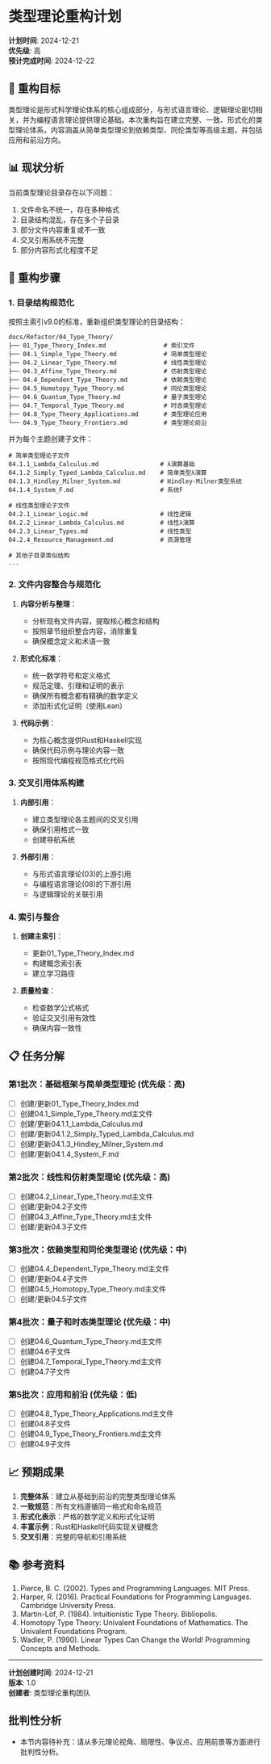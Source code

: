 # 类型理论重构计划

**计划时间**: 2024-12-21  
**优先级**: 高  
**预计完成时间**: 2024-12-22  

## 🎯 重构目标

类型理论是形式科学理论体系的核心组成部分，与形式语言理论、逻辑理论密切相关，并为编程语言理论提供理论基础。本次重构旨在建立完整、一致、形式化的类型理论体系，内容涵盖从简单类型理论到依赖类型、同伦类型等高级主题，并包括应用和前沿方向。

## 📊 现状分析

当前类型理论目录存在以下问题：

1. 文件命名不统一，存在多种格式
2. 目录结构混乱，存在多个子目录
3. 部分文件内容重复或不一致
4. 交叉引用系统不完整
5. 部分内容形式化程度不足

## 🔄 重构步骤

### 1. 目录结构规范化

按照主索引v9.0的标准，重新组织类型理论的目录结构：

```text
docs/Refactor/04_Type_Theory/
├── 01_Type_Theory_Index.md                # 索引文件
├── 04.1_Simple_Type_Theory.md             # 简单类型理论
├── 04.2_Linear_Type_Theory.md             # 线性类型理论
├── 04.3_Affine_Type_Theory.md             # 仿射类型理论
├── 04.4_Dependent_Type_Theory.md          # 依赖类型理论
├── 04.5_Homotopy_Type_Theory.md           # 同伦类型理论
├── 04.6_Quantum_Type_Theory.md            # 量子类型理论
├── 04.7_Temporal_Type_Theory.md           # 时态类型理论
├── 04.8_Type_Theory_Applications.md       # 类型理论应用
└── 04.9_Type_Theory_Frontiers.md          # 类型理论前沿
```

并为每个主题创建子文件：

```text
# 简单类型理论子文件
04.1.1_Lambda_Calculus.md                 # λ演算基础
04.1.2_Simply_Typed_Lambda_Calculus.md    # 简单类型λ演算
04.1.3_Hindley_Milner_System.md           # Hindley-Milner类型系统
04.1.4_System_F.md                        # 系统F

# 线性类型理论子文件
04.2.1_Linear_Logic.md                    # 线性逻辑
04.2.2_Linear_Lambda_Calculus.md          # 线性λ演算
04.2.3_Linear_Types.md                    # 线性类型
04.2.4_Resource_Management.md             # 资源管理

# 其他子目录类似结构
...
```

### 2. 文件内容整合与规范化

1. **内容分析与整理**：
   - 分析现有文件内容，提取核心概念和结构
   - 按照章节组织整合内容，消除重复
   - 确保概念定义和术语一致

2. **形式化标准**：
   - 统一数学符号和定义格式
   - 规范定理、引理和证明的表示
   - 确保所有概念都有精确的数学定义
   - 添加形式化证明（使用Lean）

3. **代码示例**：
   - 为核心概念提供Rust和Haskell实现
   - 确保代码示例与理论内容一致
   - 按照现代编程规范格式化代码

### 3. 交叉引用体系构建

1. **内部引用**：
   - 建立类型理论各主题间的交叉引用
   - 确保引用格式一致
   - 创建导航系统

2. **外部引用**：
   - 与形式语言理论(03)的上游引用
   - 与编程语言理论(08)的下游引用
   - 与逻辑理论的关联引用

### 4. 索引与整合

1. **创建主索引**：
   - 更新01_Type_Theory_Index.md
   - 构建概念索引表
   - 建立学习路径

2. **质量检查**：
   - 检查数学公式格式
   - 验证交叉引用有效性
   - 确保内容一致性

## 📋 任务分解

### 第1批次：基础框架与简单类型理论 (优先级：高)

- [ ] 创建/更新01_Type_Theory_Index.md
- [ ] 创建04.1_Simple_Type_Theory.md主文件
- [ ] 创建/更新04.1.1_Lambda_Calculus.md
- [ ] 创建/更新04.1.2_Simply_Typed_Lambda_Calculus.md
- [ ] 创建/更新04.1.3_Hindley_Milner_System.md
- [ ] 创建/更新04.1.4_System_F.md

### 第2批次：线性和仿射类型理论 (优先级：高)

- [ ] 创建04.2_Linear_Type_Theory.md主文件
- [ ] 创建/更新04.2子文件
- [ ] 创建04.3_Affine_Type_Theory.md主文件
- [ ] 创建/更新04.3子文件

### 第3批次：依赖类型和同伦类型理论 (优先级：中)

- [ ] 创建04.4_Dependent_Type_Theory.md主文件
- [ ] 创建/更新04.4子文件
- [ ] 创建04.5_Homotopy_Type_Theory.md主文件
- [ ] 创建/更新04.5子文件

### 第4批次：量子和时态类型理论 (优先级：中)

- [ ] 创建04.6_Quantum_Type_Theory.md主文件
- [ ] 创建04.6子文件
- [ ] 创建04.7_Temporal_Type_Theory.md主文件
- [ ] 创建04.7子文件

### 第5批次：应用和前沿 (优先级：低)

- [ ] 创建04.8_Type_Theory_Applications.md主文件
- [ ] 创建04.8子文件
- [ ] 创建04.9_Type_Theory_Frontiers.md主文件
- [ ] 创建04.9子文件

## 📈 预期成果

1. **完整体系**：建立从基础到前沿的完整类型理论体系
2. **一致规范**：所有文档遵循同一格式和命名规范
3. **形式化表示**：严格的数学定义和形式化证明
4. **丰富示例**：Rust和Haskell代码实现关键概念
5. **交叉引用**：完整的导航和引用系统

## 📚 参考资料

1. Pierce, B. C. (2002). Types and Programming Languages. MIT Press.
2. Harper, R. (2016). Practical Foundations for Programming Languages. Cambridge University Press.
3. Martin-Löf, P. (1984). Intuitionistic Type Theory. Bibliopolis.
4. Homotopy Type Theory: Univalent Foundations of Mathematics. The Univalent Foundations Program.
5. Wadler, P. (1990). Linear Types Can Change the World! Programming Concepts and Methods.

---

**计划创建时间**: 2024-12-21  
**版本**: 1.0  
**创建者**: 类型理论重构团队


## 批判性分析

- 本节内容待补充：请从多元理论视角、局限性、争议点、应用前景等方面进行批判性分析。
